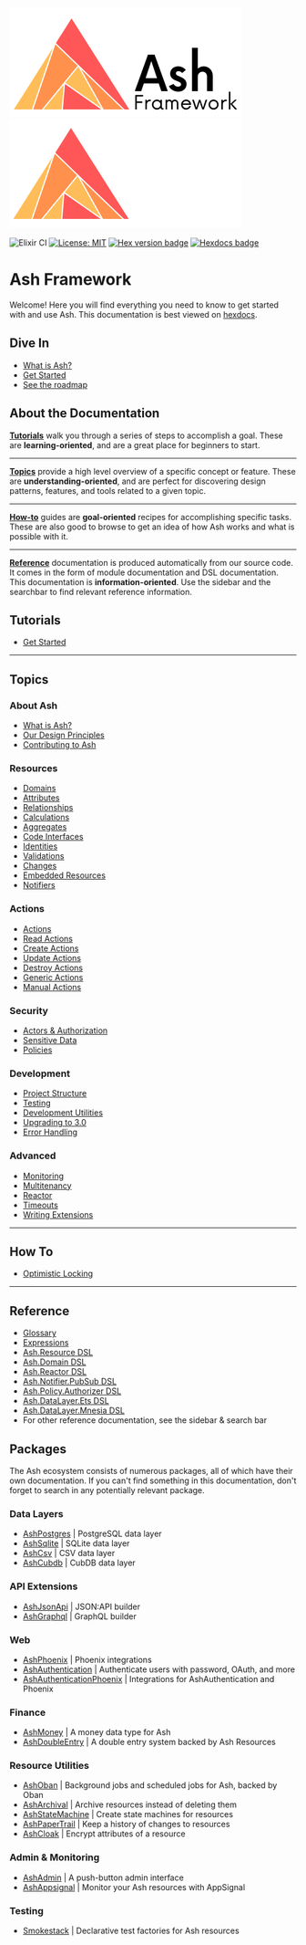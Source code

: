 ![Logo](https://github.com/ash-project/ash/blob/main/logos/cropped-for-header-black-text.png?raw=true#gh-light-mode-only)
![Logo](https://github.com/ash-project/ash/blob/main/logos/cropped-for-header-white-text.png?raw=true#gh-dark-mode-only)

![Elixir CI](https://github.com/ash-project/ash/workflows/Ash%20CI/badge.svg)
[![License: MIT](https://img.shields.io/badge/License-MIT-yellow.svg)](https://opensource.org/licenses/MIT)
[![Hex version badge](https://img.shields.io/hexpm/v/ash.svg)](https://hex.pm/packages/ash)
[![Hexdocs badge](https://img.shields.io/badge/docs-hexdocs-purple)](https://hexdocs.pm/ash)

# Ash Framework

Welcome! Here you will find everything you need to know to get started with and use Ash. This documentation is best viewed on [hexdocs](https://hexdocs.pm/ash).

## Dive In

- [What is Ash?](documentation/topics/about_ash/what-is-ash.md)
- [Get Started](documentation/tutorials/get-started.md)
- [See the roadmap](https://github.com/orgs/ash-project/projects/3)

## About the Documentation

[**Tutorials**](#tutorials) walk you through a series of steps to accomplish a goal. These are **learning-oriented**, and are a great place for beginners to start.

---

[**Topics**](#topics) provide a high level overview of a specific concept or feature. These are **understanding-oriented**, and are perfect for discovering design patterns, features, and tools related to a given topic.

---

[**How-to**](#how-to) guides are **goal-oriented** recipes for accomplishing specific tasks. These are also good to browse to get an idea of how Ash works and what is possible with it.

---

[**Reference**](#reference) documentation is produced automatically from our source code. It comes in the form of module documentation and DSL documentation. This documentation is **information-oriented**. Use the sidebar and the searchbar to find relevant reference information.

## Tutorials

- [Get Started](documentation/tutorials/get-started.md)

---

## Topics

### About Ash

- [What is Ash?](documentation/topics/about_ash/what-is-ash.md)
- [Our Design Principles](documentation/topics/about_ash/design-principles.md)
- [Contributing to Ash](documentation/topics/about_ash/contributing-to-ash.md)

### Resources

- [Domains](documentation/topics/resources/domains.md)
- [Attributes](documentation/topics/resources/attributes.md)
- [Relationships](documentation/topics/resources/relationships.md)
- [Calculations](documentation/topics/resources/calculations.md)
- [Aggregates](documentation/topics/resources/aggregates.md)
- [Code Interfaces](documentation/topics/resources/code-interfaces.md)
- [Identities](documentation/topics/resources/identities.md)
- [Validations](documentation/topics/resources/validations.md)
- [Changes](documentation/topics/resources/changes.md)
- [Embedded Resources](documentation/topics/resources/embedded-resources.md)
- [Notifiers](documentation/topics/resources/notifiers.md)

### Actions

- [Actions](documentation/topics/actions/actions.md)
- [Read Actions](documentation/topics/actions/read-actions.md)
- [Create Actions](documentation/topics/actions/create-actions.md)
- [Update Actions](documentation/topics/actions/update-actions.md)
- [Destroy Actions](documentation/topics/actions/destroy-actions.md)
- [Generic Actions](documentation/topics/actions/generic-actions.md)
- [Manual Actions](documentation/topics/actions/manual-actions.md)

### Security

- [Actors & Authorization](documentation/topics/security/actors-and-authorization.md)
- [Sensitive Data](documentation/topics/security/sensitive-data.md)
- [Policies](documentation/topics/security/policies.md)

### Development

- [Project Structure](documentation/topics/development/project-structure.md)
- [Testing](documentation/topics/development/testing.md)
- [Development Utilities](documentation/topics/development/development-utilities.md)
- [Upgrading to 3.0](documentation/topics/development/upgrading-to-3.0.md)
- [Error Handling](documentation/topics/development/error-handling.md)

### Advanced

- [Monitoring](documentation/topics/advanced/monitoring.md)
- [Multitenancy](documentation/topics/advanced/multitenancy.md)
- [Reactor](documentation/topics/advanced/reactor.md)
- [Timeouts](documentation/topics/advanced/timeouts.md)
- [Writing Extensions](documentation/topics/advanced/writing-extensions.md)

---

## How To

- [Optimistic Locking](documentation/how-to/optimistic-locking.livemd)

---

## Reference

- [Glossary](documentation/topics/reference/glossary.md)
- [Expressions](documentation/topics/reference/expressions.md)
- [Ash.Resource DSL](documentation/dsls/DSL:-Ash.Resource.md)
- [Ash.Domain DSL](documentation/dsls/DSL:-Ash.Domain.md)
- [Ash.Reactor DSL](documentation/dsls/DSL:-Ash.Reactor.md)
- [Ash.Notifier.PubSub DSL](documentation/dsls/DSL:-Ash.Notifier.PubSub.md)
- [Ash.Policy.Authorizer DSL](documentation/dsls/DSL:-Ash.Policy.Authorizer.md)
- [Ash.DataLayer.Ets DSL](documentation/dsls/DSL:-Ash.DataLayer.Ets.md)
- [Ash.DataLayer.Mnesia DSL](documentation/dsls/DSL:-Ash.DataLayer.Mnesia.md)
- For other reference documentation, see the sidebar & search bar

## Packages

The Ash ecosystem consists of numerous packages, all of which have their own documentation. If you can't find something in this documentation, don't forget to search in any potentially relevant package.

### Data Layers

- [AshPostgres](https://hexdocs.pm/ash_postgres) | PostgreSQL data layer
- [AshSqlite](https://hexdocs.pm/ash_sqlite) | SQLite data layer
- [AshCsv](https://hexdocs.pm/ash_csv) | CSV data layer
- [AshCubdb](https://hexdocs.pm/ash_cubdb) | CubDB data layer

### API Extensions

- [AshJsonApi](https://hexdocs.pm/ash_json_api) | JSON:API builder
- [AshGraphql](https://hexdocs.pm/ash_graphql) | GraphQL builder

### Web

- [AshPhoenix](https://hexdocs.pm/ash_phoenix) | Phoenix integrations
- [AshAuthentication](https://hexdocs.pm/ash_authentication) | Authenticate users with password, OAuth, and more
- [AshAuthenticationPhoenix](https://hexdocs.pm/ash_authentication_phoenix) | Integrations for AshAuthentication and Phoenix

### Finance

- [AshMoney](https://hexdocs.pm/ash_money) | A money data type for Ash
- [AshDoubleEntry](https://hexdocs.pm/ash_double_entry) | A double entry system backed by Ash Resources

### Resource Utilities

- [AshOban](https://hexdocs.pm/ash_oban) | Background jobs and scheduled jobs for Ash, backed by Oban
- [AshArchival](https://hexdocs.pm/ash_archival) | Archive resources instead of deleting them
- [AshStateMachine](https://hexdocs.pm/ash_state_machine) | Create state machines for resources
- [AshPaperTrail](https://hexdocs.pm/ash_paper_trail) | Keep a history of changes to resources
- [AshCloak](https://hexdocs.pm/ash_cloak) | Encrypt attributes of a resource

### Admin & Monitoring

- [AshAdmin](https://hexdocs.pm/ash_admin) | A push-button admin interface
- [AshAppsignal](https://hexdocs.pm/ash_appsignal) | Monitor your Ash resources with AppSignal

### Testing

- [Smokestack](https://hexdocs.pm/smokestack) | Declarative test factories for Ash resources
